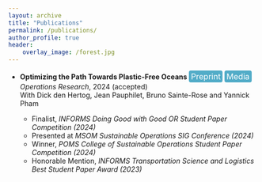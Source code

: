 ```yaml
---
layout: archive
title: "Publications"
permalink: /publications/
author_profile: true
header:
    overlay_image: /forest.jpg
---
```

<!-- [[Preprint]](https://optimization-online.org/2023/10/optimizing-the-path-towards-plastic-free-oceans/) [[Media]](https://www.london.edu/think/winning-the-race-for-cleaner-oceans-with-analytics) -->


<!-- ## Publications -->
- **Optimizing the Path Towards Plastic-Free Oceans**  <a href="https://optimization-online.org/2023/10/optimizing-the-path-towards-plastic-free-oceans/" style="display: inline-block; padding: 2px 4px; font-size: 16px; color: white; background-color: #52acc8; text-align: center; text-decoration: none; border-radius: 4px;">Preprint</a>  <a href="https://www.london.edu/think/winning-the-race-for-cleaner-oceans-with-analytics" style="display: inline-block; padding: 2px 4px; font-size: 16px; color: white; background-color: #52acc8; text-align: center; text-decoration: none; border-radius: 4px;">Media</a>  
  *Operations Research*, 2024 (accepted)  
  With Dick den Hertog, Jean Pauphilet, Bruno Sainte-Rose and Yannick Pham 

  <!-- [(The Ocean Cleanup)](https://theoceancleanup.com/) -->

  - Finalist, *INFORMS Doing Good with Good OR Student Paper Competition (2024)*
  - Presented at *MSOM Sustainable Operations SIG Conference (2024)*
  - Winner, *POMS College of Sustainable Operations Student Paper Competition (2024)*
  - Honorable Mention, *INFORMS Transportation Science and Logistics Best Student Paper Award (2023)*


<!-- {% if site.author.googlescholar %}
  <div class="wordwrap">You can also find my articles on <a href="{{site.author.googlescholar}}">my Google Scholar profile</a>.</div>
{% endif %}

{% include base_path %}

{% for post in site.publications reversed %}
  {% include archive-single.html %}
{% endfor %} -->

